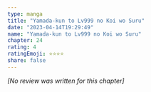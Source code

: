 ```yaml
---
type: manga
title: "Yamada-kun to Lv999 no Koi wo Suru"
date: "2023-04-14T19:29:49"
name: "Yamada-kun to Lv999 no Koi wo Suru"
chapter: 24
rating: 4
ratingEmoji: ⭐️⭐️⭐️⭐️
share: false
---
```


_[No review was written for this chapter]_
